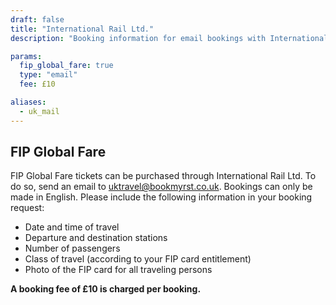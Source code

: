 ```yaml
---
draft: false
title: "International Rail Ltd."
description: "Booking information for email bookings with International Rail Ltd."

params:
  fip_global_fare: true
  type: "email"
  fee: £10

aliases:
  - uk_mail
---
```


## FIP Global Fare

FIP Global Fare tickets can be purchased through International Rail Ltd. To do so, send an email to [uktravel@bookmyrst.co.uk](mailto:uktravel@bookmyrst.co.uk). Bookings can only be made in English. Please include the following information in your booking request:

- Date and time of travel
- Departure and destination stations
- Number of passengers
- Class of travel (according to your FIP card entitlement)
- Photo of the FIP card for all traveling persons

**A booking fee of £10 is charged per booking.**
